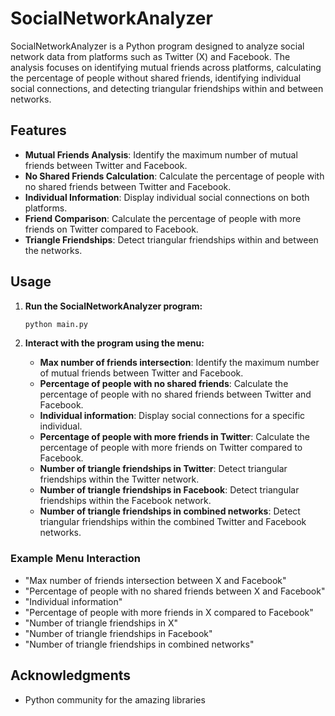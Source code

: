 # SocialNetworkAnalyzer

SocialNetworkAnalyzer is a Python program designed to analyze social network data from platforms such as Twitter (X) and Facebook. The analysis focuses on identifying mutual friends across platforms, calculating the percentage of people without shared friends, identifying individual social connections, and detecting triangular friendships within and between networks.

## Features

- **Mutual Friends Analysis**: Identify the maximum number of mutual friends between Twitter and Facebook.
- **No Shared Friends Calculation**: Calculate the percentage of people with no shared friends between Twitter and Facebook.
- **Individual Information**: Display individual social connections on both platforms.
- **Friend Comparison**: Calculate the percentage of people with more friends on Twitter compared to Facebook.
- **Triangle Friendships**: Detect triangular friendships within and between the networks.


## Usage

1. **Run the SocialNetworkAnalyzer program:**

    ```bash
    python main.py
    ```

2. **Interact with the program using the menu:**
    - **Max number of friends intersection**: Identify the maximum number of mutual friends between Twitter and Facebook.
    - **Percentage of people with no shared friends**: Calculate the percentage of people with no shared friends between Twitter and Facebook.
    - **Individual information**: Display social connections for a specific individual.
    - **Percentage of people with more friends in Twitter**: Calculate the percentage of people with more friends on Twitter compared to Facebook.
    - **Number of triangle friendships in Twitter**: Detect triangular friendships within the Twitter network.
    - **Number of triangle friendships in Facebook**: Detect triangular friendships within the Facebook network.
    - **Number of triangle friendships in combined networks**: Detect triangular friendships within the combined Twitter and Facebook networks.

### Example Menu Interaction

- "Max number of friends intersection between X and Facebook"
- "Percentage of people with no shared friends between X and Facebook"
- "Individual information"
- "Percentage of people with more friends in X compared to Facebook"
- "Number of triangle friendships in X"
- "Number of triangle friendships in Facebook"
- "Number of triangle friendships in combined networks"


## Acknowledgments

- Python community for the amazing libraries
